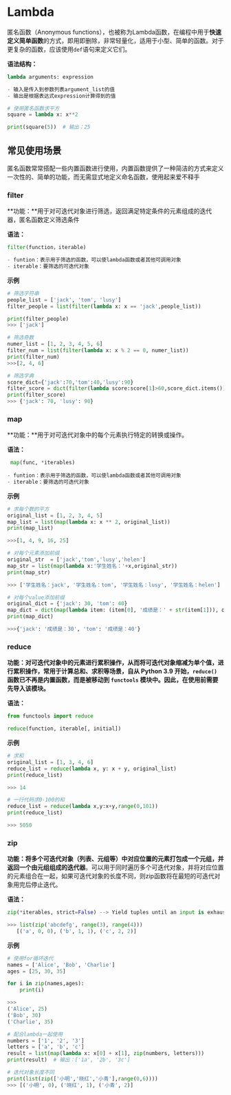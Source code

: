 # Lambda

匿名函数（Anonymous functions），也被称为Lambda函数，在编程中用于**快速定义简单函数**的方式，即用即删除，非常轻量化，适用于小型、简单的函数。对于更复杂的函数，应该使用`def`语句来定义它们。

**语法结构：**

```python 
lambda arguments: expression

- 输入是传入到参数列表argument_list的值
- 输出是根据表达式expression计算得到的值
```

```python 
# 使用匿名函数求平方
square = lambda x: x**2

print(square(5))  # 输出：25
```

## 常见使用场景

匿名函数常常搭配一些内置函数进行使用，内置函数提供了一种简洁的方式来定义一次性的、简单的功能，而无需显式地定义命名函数，使用起来爱不释手

### filter

**功能：**用于对可迭代对象进行筛选，返回满足特定条件的元素组成的迭代器，匿名函数定义筛选条件

**语法：**

```python
filter(function，iterable)

- funtion：表示用于筛选的函数，可以使lambda函数或者其他可调用对象
- iterable：要筛选的可迭代对象
```

**示例**

```python 
# 筛选字符串
people_list = ['jack', 'tom', 'lusy']
filter_people = list(filter(lambda x: x == 'jack',people_list))

print(filter_people)
>>> ['jack']

# 筛选奇数
numer_list = [1, 2, 3, 4, 5, 6]
filter_num = list(filter(lambda x: x % 2 == 0, numer_list))
print(filter_num)
>>>[2, 4, 6]

# 筛选字典
score_dict={'jack':70,'tom':40,'lusy':90}
filter_score = dict(filter(lambda score:score[1]>60,score_dict.items()))
print(filter_score)
>>> {'jack': 70, 'lusy': 90}
```

### map

**功能：**用于对可迭代对象中的每个元素执行特定的转换或操作。

**语法：**

```python 
 map(func, *iterables)
    
- funtion：表示用于筛选的函数，可以使lambda函数或者其他可调用对象
- iterable：要筛选的可迭代对象
```

**示例**

```python 
# 求每个数的平方
original_list = [1, 2, 3, 4, 5]
map_list = list(map(lambda x: x ** 2, original_list))
print(map_list)

>>>[1, 4, 9, 16, 25]

# 对每个元素添加前缀
original_str  = ['jack','tom','lusy','helen']
map_str = list(map(lambda x:'学生姓名：'+x,original_str))
print(map_str)

>>> ['学生姓名：jack', '学生姓名：tom', '学生姓名：lusy', '学生姓名：helen']

# 对每个value添加前缀
original_dict = {'jack': 30, 'tom': 40}
map_dict = dict(map(lambda item: (item[0], '成绩是：' + str(item[1])), original_dict.items()))
print(map_dict)

>>>{'jack': '成绩是：30', 'tom': '成绩是：40'}
```

### reduce

**功能：**对可迭代对象中的元素进行累积操作，从而将可迭代对象缩减为单个值，进行累积操作，常用于计算总和、求积等场景，自从 Python 3.9 开始，`reduce()` 函数已不再是内置函数，而是被移动到 `functools` 模块中。因此，在**使用前需要先导入该模块。**

**语法：**

```python 
from functools import reduce

reduce(function, iterable[, initial])
```

**示例**

```python 
# 求和
original_list = [1, 3, 4, 6]
reduce_list = reduce(lambda x, y: x + y, original_list)
print(reduce_list)

>>> 14

# 一行代码求0-100的和
reduce_list = reduce(lambda x,y:x+y,range(0,101))
print(reduce_list)

>>> 5050
```

### zip

**功能：**将多个可迭代对象（列表、元组等）中对应位置的元素打包成一个元组，并**返回一个由元组组成的迭代器**。可以用于同时遍历多个可迭代对象，并将对应位置的元素组合在一起，如果可迭代对象的长度不同，则zip函数将在最短的可迭代对象用完后停止迭代。

**语法：**

```python 
zip(*iterables, strict=False) --> Yield tuples until an input is exhausted.

>>> list(zip('abcdefg', range(3), range(4)))
   [('a', 0, 0), ('b', 1, 1), ('c', 2, 2)]
```

**示例**

```python 
# 使用for循环迭代
names = ['Alice', 'Bob', 'Charlie']
ages = [25, 30, 35]

for i in zip(names,ages):
    print(i)

>>>
('Alice', 25)
('Bob', 30)
('Charlie', 35)

# 配合lambda一起使用
numbers = ['1', '2', '3']
letters = ['a', 'b', 'c']
result = list(map(lambda x: x[0] + x[1], zip(numbers, letters)))
print(result)  # 输出：['1a', '2b', '3c']

# 迭代对象长度不同
print(list(zip(['小明','晓红','小青'],range(0,6))))
>>> [('小明', 0), ('晓红', 1), ('小青', 2)]
```

